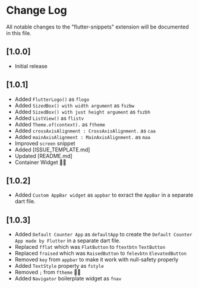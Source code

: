 # Change Log

All notable changes to the "flutter-snippets" extension will be documented in this file.

## [1.0.0]

- Initial release
## [1.0.1]

- Added `FlutterLogo()` as `flogo`
- Added `SizedBox() with width argument` as `fszbw`
- Added `SizedBox() with just height argument` as `fszbh`
- Added `ListView()` as `flistv`
- Added `Theme.of(context).` as `ftheme`
- Added `crossAxisAlignment : CrossAxisAlignment.` as `caa`
- Added `mainAxisAlignment : MainAxisAlignment.` as `maa`
- Improved `screen` snippet 
- Added [ISSUE_TEMPLATE.md]
- Updated [README.md]
- Container Widget 🐛🔨

## [1.0.2]

- Added `Custom AppBar widget` as `appbar` to exract the `AppBar` in a separate dart file.

## [1.0.3]

- Added `Default Counter App` as `defaultApp` to create the `Default Counter App made by Flutter` in a separate dart file.
- Replaced `fflat` which was `FlatButton` to `ftextbtn` `TextButton`  
- Replaced `fraised` which was `RaisedButton` to `felevbtn` `ElevatedButton`  
- Removed `key` from `appbar` to make it work with null-safety properly
- Added `TextStyle` property as `fstyle`
- Removed `;` from `ftheme`  🐛🔨
- Added `Navigator` boilerplate widget as `fnav`
